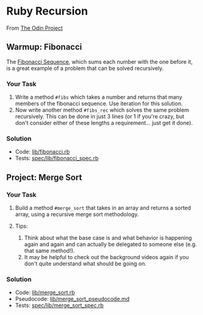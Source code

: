 # Ruby Recursion

From [The Odin Project](http://www.theodinproject.com/ruby-programming/recursion)

## Warmup: Fibonacci

The [Fibonacci Sequence](http://en.wikipedia.org/wiki/Fibonacci_number), which sums each number with the one before it, is a great example of a problem that can be solved recursively.

### Your Task

1. Write a method `#fibs` which takes a number and returns that many members of the fibonacci sequence.  Use iteration for this solution.
2. Now write another method `#fibs_rec` which solves the same problem recursively.  This can be done in just 3 lines (or 1 if you're crazy, but don't consider either of these lengths a requirement... just get it done).

### Solution

- Code: [lib/fibonacci.rb](lib/fibonacci.rb)
- Tests: [spec/lib/fibonacci_spec.rb](spec/lib/fibonacci_spec.rb)

## Project: Merge Sort

### Your Task

1. Build a method `#merge_sort` that takes in an array and returns a sorted array, using a recursive merge sort methodology.
2. Tips:

    1. Think about what the base case is and what behavior is happening again and again and can actually be delegated to someone else (e.g. that same method!).
    2. It may be helpful to check out the background videos again if you don't quite understand what should be going on.

### Solution

- Code: [lib/merge_sort.rb](lib/merge_sort.rb)
- Pseudocode: [lib/merge_sort_pseudocode.md](lib/merge_sort_pseudocode.md)
- Tests: [spec/lib/merge_sort_spec.rb](spec/lib/merge_sort_spec.rb)
